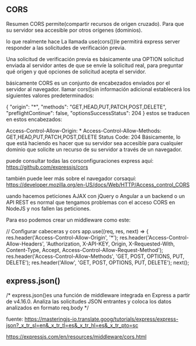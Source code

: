 ## CORS

Resumen
CORS permite(compartir recursos de origen cruzado). Para que su servidor sea accesible por otros orígenes (dominios).

lo que realmente hace
La llamada use(cors())le permitirá express server responder a las solicitudes de verificación previa.

Una solicitud de verificación previa es básicamente una OPTION solicitud enviada al servidor antes de que se envíe la solicitud real, para preguntar qué origen y qué opciones de solicitud acepta el servidor.

básicamente CORS es un conjunto de encabezados enviados por el servidor al navegador. llamar cors()sin información adicional establecerá los siguientes valores predeterminados:

{
  "origin": "*",
  "methods": "GET,HEAD,PUT,PATCH,POST,DELETE",
  "preflightContinue": false,
  "optionsSuccessStatus": 204
}
estos se traducen en estos encabezados:

Access-Control-Allow-Origin: *
Access-Control-Allow-Methods: GET,HEAD,PUT,PATCH,POST,DELETE
Status Code: 204
Básicamente, lo que está haciendo es hacer que su servidor sea accesible para cualquier dominio que solicite un recurso de su servidor a través de un navegador.

puede consultar todas las corsconfiguraciones express aquí: https://github.com/expressjs/cors

también puede leer más sobre el navegador corsaquí: https://developer.mozilla.org/en-US/docs/Web/HTTP/Access_control_CORS

uando hacemos peticiones AJAX con jQuery o Angular a un backend o un API REST es normal que tengamos problemas con el acceso CORS en NodeJS y nos fallen las peticiones.

Para eso podemos crear un middleware como este:

// Configurar cabeceras y cors
app.use((req, res, next) => {
    res.header('Access-Control-Allow-Origin', '*');
    res.header('Access-Control-Allow-Headers', 'Authorization, X-API-KEY, Origin, X-Requested-With, Content-Type, Accept, Access-Control-Allow-Request-Method');
    res.header('Access-Control-Allow-Methods', 'GET, POST, OPTIONS, PUT, DELETE');
    res.header('Allow', 'GET, POST, OPTIONS, PUT, DELETE');
    next();


## express.json()

/* express.json()es una función de middleware integrada en Express a partir de v4.16.0. Analiza las solicitudes JSON entrantes y coloca los datos analizados en formato req.body */

fuente:
https://masteringjs-io.translate.goog/tutorials/express/express-json?_x_tr_sl=en&_x_tr_tl=es&_x_tr_hl=es&_x_tr_pto=sc

https://expressjs.com/en/resources/middleware/cors.html